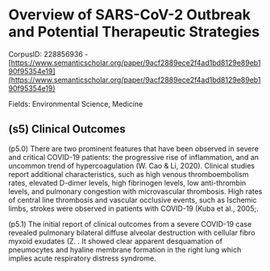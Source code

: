 # Overview of SARS-CoV-2 Outbreak and Potential Therapeutic Strategies

CorpusID: 228856936 - [https://www.semanticscholar.org/paper/9acf2889ece2f4ad1bd8129e89eb190f95354e19](https://www.semanticscholar.org/paper/9acf2889ece2f4ad1bd8129e89eb190f95354e19)

Fields: Environmental Science, Medicine

## (s5) Clinical Outcomes
(p5.0) There are two prominent features that have been observed in severe and critical COVID-19 patients: the progressive rise of inflammation, and an uncommon trend of hypercoagulation (W. Cao & Li, 2020). Clinical studies report additional characteristics, such as high venous thromboembolism rates, elevated D-dimer levels, high fibrinogen levels, low anti-thrombin levels, and pulmonary congestion with microvascular thrombosis. High rates of central line thrombosis and vascular occlusive events, such as Ischemic limbs, strokes were observed in patients with COVID-19 (Kuba et al., 2005;.

(p5.1) The initial report of clinical outcomes from a severe COVID-19 case revealed pulmonary bilateral diffuse alveolar destruction with cellular fibro myxoid exudates (Z. . It showed clear apparent desquamation of pneumocytes and hyaline membrane formation in the right lung which implies acute respiratory distress syndrome.
